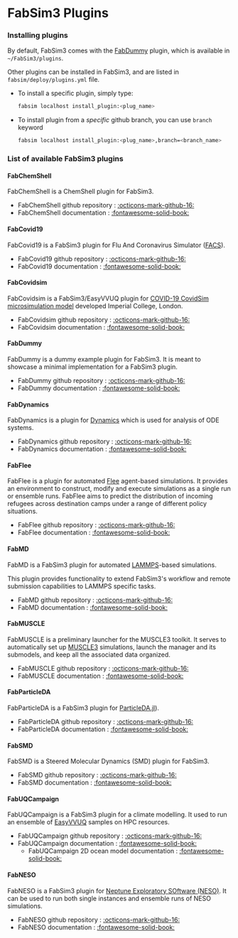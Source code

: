 # FabSim3 Plugins

### Installing plugins

By default, FabSim3 comes with the [FabDummy](https://github.com/djgroen/FabDummy) plugin, which is available in `~/FabSim3/plugins`. 

Other plugins can be installed in FabSim3, and are listed in `fabsim/deploy/plugins.yml` file.

* To install a specific plugin, simply type:
	```sh
	fabsim localhost install_plugin:<plug_name>
	```

* To install plugin from a *specific* github branch, you can use `branch` keyword
	```sh
	fabsim localhost install_plugin:<plug_name>,branch=<branch_name>
	```


### List of available FabSim3 plugins

#### FabChemShell

FabChemShell is a ChemShell plugin for FabSim3.

* FabChemShell github repository : [:octicons-mark-github-16:](https://github.com/gh3orghiu/FabChemShell)
* FabChemShell documentation : [:fontawesome-solid-book:](https://github.com/gh3orghiu/FabChemShell/blob/master/README.md)


#### FabCovid19

FabCovid19 is a FabSim3 plugin for Flu And Coronavirus Simulator ([FACS](https://facs.readthedocs.io/en/latest/)).

* FabCovid19 github repository : [:octicons-mark-github-16:](https://github.com/djgroen/FabCovid19)
* FabCovid19 documentation : [:fontawesome-solid-book:](https://github.com/djgroen/FabCovid19/blob/master/README.md)


#### FabCovidsim

FabCovidsim is a FabSim3/EasyVVUQ plugin for [COVID-19 CovidSim microsimulation model](https://github.com/mrc-ide/covid-sim) developed Imperial College, London.

* FabCovidsim github repository : [:octicons-mark-github-16:](https://github.com/arabnejad/FabCovidsim)
* FabCovidsim documentation : [:fontawesome-solid-book:](https://github.com/arabnejad/FabCovidsim/blob/dev/README.md)


#### FabDummy

FabDummy is a dummy example plugin for FabSim3. It is meant to showcase a minimal implementation for a FabSim3 plugin.

* FabDummy github repository : [:octicons-mark-github-16:](https://github.com/djgroen/FabDummy)
* FabDummy documentation : [:fontawesome-solid-book:](https://github.com/djgroen/FabDummy/blob/master/README.md)

#### FabDynamics

FabDynamics is a plugin for [Dynamics](https://dynamics.readthedocs.io/en/latest/index.html) which is used for analysis of ODE systems.

* FabDynamics github repository : [:octicons-mark-github-16:](https://github.com/arindamsaha1507/dynamics)
* FabDynamics documentation : [:fontawesome-solid-book:](https://github.com/arindamsaha1507/FabDynamics/blob/main/README.md)


#### FabFlee

FabFlee is a plugin for automated [Flee](https://github.com/djgroen/flee) agent-based simulations. It provides an environment to construct, modify and execute simulations as a single run or ensemble runs. FabFlee aims to predict the distribution of incoming refugees across destination camps under a range of different policy situations.

* FabFlee github repository : [:octicons-mark-github-16:](https://github.com/djgroen/FabFlee)
* FabFlee documentation : [:fontawesome-solid-book:](https://github.com/djgroen/FabFlee/blob/master/doc/FabFlee.md)


#### FabMD

FabMD is a FabSim3 plugin for automated [LAMMPS](https://lammps.sandia.gov/)-based simulations.

This plugin provides functionality to extend FabSim3's workflow and remote submission capabilities to LAMMPS specific tasks.

* FabMD github repository : [:octicons-mark-github-16:](https://github.com/UCL-CCS/FabMD)
* FabMD documentation : [:fontawesome-solid-book:](https://fabmd.readthedocs.io)


#### FabMUSCLE

FabMUSCLE is a preliminary launcher for the MUSCLE3 toolkit. It serves to automatically set up [MUSCLE3](https://muscle3.readthedocs.io) simulations, launch the manager and its submodels, and keep all the associated data organized.

* FabMUSCLE github repository : [:octicons-mark-github-16:](https://github.com/djgroen/FabMUSCLE)
* FabMUSCLE documentation : [:fontawesome-solid-book:](https://github.com/djgroen/FabMUSCLE/blob/master/README.md)


#### FabParticleDA

FabParticleDA is a FabSim3 plugin for [ParticleDA.jl](https://github.com/Team-RADDISH/ParticleDA.jl)).

* FabParticleDA github repository : [:octicons-mark-github-16:](https://github.com/djgroen/FabParticleDA)
* FabParticleDA documentation : [:fontawesome-solid-book:](https://github.com/djgroen/FabParticleDA/blob/master/README.md)


#### FabSMD

FabSMD is a Steered Molecular Dynamics (SMD) plugin for FabSim3.

* FabSMD github repository : [:octicons-mark-github-16:](https://github.com/potterton48/FabSMD)
* FabSMD documentation : [:fontawesome-solid-book:](https://github.com/potterton48/FabSMD/blob/master/README.md)


#### FabUQCampaign

FabUQCampaign is a FabSim3 plugin for a climate modelling. It used to run an ensemble of [EasyVVUQ](https://github.com/UCL-CCS/EasyVVUQ/) samples on HPC resources.


* FabUQCampaign github repository : [:octicons-mark-github-16:](https://github.com/wedeling/FabUQCampaign)
* FabUQCampaign documentation : [:fontawesome-solid-book:](https://github.com/wedeling/FabUQCampaign/blob/master/README.md)
	* FabUQCampaign 2D ocean model documentation : [:fontawesome-solid-book:](https://github.com/wedeling/FabUQCampaign/blob/master/Tutorial_ocean.md)


#### FabNESO

FabNESO is a FabSim3 plugin for [Neptune Exploratory SOftware (NESO)](https://github.com/ExCALIBUR-NEPTUNE/NESO). 
It can be used to run both single instances and ensemble runs of NESO simulations.

* FabNESO github repository : [:octicons-mark-github-16:](https://github.com/UCL/FabNESO)
* FabNESO documentation : [:fontawesome-solid-book:](https://github.com/UCL/FabNESO/blob/main/README.md)
